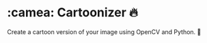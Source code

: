 # :camea: Cartoonizer :fire:
Create a cartoon version of your image using OpenCV and Python. :snake:
